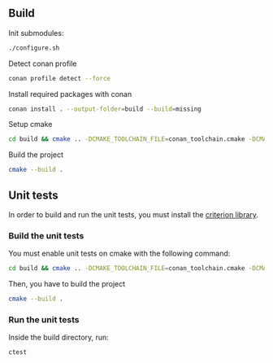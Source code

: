 ## Build

Init submodules:
```sh
./configure.sh
```

Detect conan profile
```sh
conan profile detect --force
```

Install required packages with conan
```sh
conan install . --output-folder=build --build=missing
```
Setup cmake
```sh
cd build && cmake .. -DCMAKE_TOOLCHAIN_FILE=conan_toolchain.cmake -DCMAKE_BUILD_TYPE=Release
```
Build the project
```sh
cmake --build .
```

## Unit tests
In order to build and run the unit tests, you must install the [criterion library](https://github.com/Snaipe/Criterion/tree/bleeding).

### Build the unit tests
You must enable unit tests on cmake with the following command:
```sh
cd build && cmake .. -DCMAKE_TOOLCHAIN_FILE=conan_toolchain.cmake -DCMAKE_BUILD_TYPE=Release -DENABLE_TESTS=ON
```
Then, you have to build the project
```sh
cmake --build .
```

### Run the unit tests

Inside the build directory, run:
```sh
ctest
```
